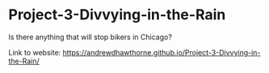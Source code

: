 # Project-3-Divvying-in-the-Rain
Is there anything that will stop bikers in Chicago? 

Link to website: https://andrewdhawthorne.github.io/Project-3-Divvying-in-the-Rain/ 
